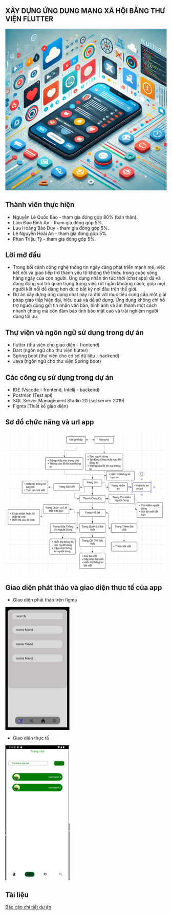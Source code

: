## XÂY DỰNG ỨNG DỤNG MẠNG XÃ HỘI BẰNG THƯ VIỆN FLUTTER
<img src="./assetsReadme/anhmau.png" alt="!!err image loading." width="700"/>

## Thành viên thực hiện 
- Nguyễn Lê Quốc Bảo - tham gia đóng góp 80% (bản thân).
- Lâm Đạo Bình An - tham gia đóng góp 5%.
- Lưu Hoàng Bảo Duy - tham gia đóng góp 5%.
- Lê Nguyễn Hoài An - tham gia đóng góp 5%.
- Phan Triệu Tỷ - tham gia đóng góp 5%.

## Lời mở đầu 
- Trong bối cảnh công nghệ thông tin ngày càng phát triển mạnh mẽ, việc kết nối và giao tiếp trở thành yếu tố không thể thiếu trong cuộc sống hàng ngày của con người. Ứng dụng nhắn tin tức thời (chat app) đã và đang đóng vai trò quan trọng trong việc rút ngắn khoảng cách, giúp mọi người kết nối dễ dàng hơn dù ở bất kỳ nơi đâu trên thế giới.
- Dự án xây dựng ứng dụng chat này ra đời với mục tiêu cung cấp một giải pháp giao tiếp hiện đại, hiệu quả và dễ sử dụng. Ứng dụng không chỉ hỗ trợ người dùng gửi tin nhắn văn bản, hình ảnh và âm thanh một cách nhanh chóng mà còn đảm bảo tính bảo mật cao và trải nghiệm người dùng tối ưu.

## Thự viện và ngôn ngữ sử dụng trong dự án
- flutter (thư viện cho giao diện - frontend)
- Dart (ngôn ngữ cho thư viện flutter)
- Spring boot (thư viện cho cơ sở dữ liệu - backend)
- Java (ngôn ngữ cho thư viện Spring boot)

## Các công cụ sử dụng trong dự án
- IDE (Vscode - frontend, Intelij - backend)
- Postman (Test api)
- SQL Server Management Studio 20 (sql server 2019)
- Figma (Thiết kế giao diện)

## Sơ đồ chức năng và url app
<img src="./assetsReadme/url.png" alt="!!err image loading." width="500"/>

## Giao diện phát thảo và giao diện thực tế của app
- Giao diện phát thảo trên figma
<img src="./assetsReadme/giaodienphatthao.png" alt="!!err image loading." width="200"/>

- Giao diện thực tế
<img src="./assetsReadme/giaodienthucte.png" alt="!!err image loading." width="200"/>

## Tài liệu
[Báo cáo chi tiết dự án](report/chat_app_chuyen_de_chuyen_sau_1_nguyen_le_quoc_bao_2100004053.docx)

